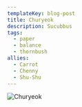 ```yaml
---
templateKey: blog-post
title: Churyeok
description: Sucubbus
tags:
  - paper
  - balance
  - thornbush
allies:
  - Carrot
  - Chenny
  - Shu-Shu
---
```

![Churyeok](/img/Churyeok.png)